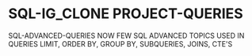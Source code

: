 # SQL-IG_CLONE PROJECT-QUERIES
SQL-ADVANCED-QUERIES NOW FEW SQL ADVANCED TOPICS USED IN QUERIES LIMIT, ORDER BY, GROUP BY, SUBQUERIES, JOINS, CTE'S
